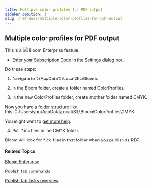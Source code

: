 ```yaml
---
title: Multiple color profiles for PDF output
sidebar_position: 1
slug: /ref-docs/multiple-color-profiles-for-pdf-output
---
```


## Multiple color profiles for PDF output

This is a ![](/ref-docs-assets/images/Tasks/Publish_tasks/BloomEnterprise%20button.png) Bloom Enterprise feature.

-   [Enter your Subscription Code](../Basic_tasks/Enter_Subscription_Code.md) in the Settings dialog box.
    

Do these steps:

1.  Navigate to %AppData%\\Local\\SIL\\Bloom\\.
    
2.  In the Bloom folder, create a folder named ColorProfiles.
    
3.  In the new ColorProfiles folder, create another folder named CMYK.
    

Now you have a folder structure like this: C:\\Users\\you\\AppData\\Local\\SIL\\Bloom\\ColorProfiles\\CMYK

You might want to [get more help](../../Overview/Get_More_Help.md).

4.  Put  \*.icc files in the CMYK folder.
    

Bloom will look for \*.icc files in that folder when you publish as PDF.

#### Related Topics

[Bloom Enterprise](../Edit_tasks/Enterprise/EnterpriseRequired.md)

[Publish tab commands](../../User_Interface/Tabs/Publish_tab_commands.md)

[Publish tab tasks overview](Publish_tasks_overview.md)